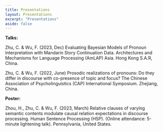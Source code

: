 ```yaml
---
title: Presentations
layout: Presentations
excerpt: "Presentations"
aside: false
---
```


**Talks:**

Zhu, C. & Wu, F. (2023, Dec) Evaluating Bayesian Models of Pronoun Interpretation with Mandarin Story Continuation Data. Architectures and Mechanisms for Language Processing (AmLAP) 
Asia. Hong Kong S.A.R, China.

Zhu, C. & Wu, F. (2022, June) Prosodic realizations of pronouns: Do they differ in discourse with co-presence of topic and focus? The Chinese Association of Psycholinguistics (CAP) International Symposium. Zhejiang, China.

**Poster:**

Zhou, H., Zhu, C. & Wu, F. (2023, March) Relative clauses of varying semantic contents modulate causal relation expectations in discourse processing. Human Sentence Processing (HSP). (Online attendance: 5-minute lightening talk). Pennsylvania, United States.
